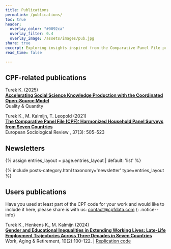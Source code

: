 ```yaml
---
title: Publications
permalink: /publications/
toc: true
header:
  overlay_color: "#0092ca"
  overlay_filter: 0.4
  overlay_image: /assets/images/pub.jpg
share: true 
excerpt: Exploring insights inspired from the Comparative Panel File project
read_time: false

---
```


## CPF-related publications

<div class="publication" markdown="1">

Turek K. (2025)  
**[Accelerating Social Science Knowledge Production with the Coordinated Open-Source Model](https://link.springer.com/article/10.1007/s11135-024-02020-7)**  
Quality & Quantity  


Turek K., M. Kalmijn, T. Leopold (2021)  
**[The Comparative Panel File (CPF): Harmonized Household Panel Surveys from Seven Countries](https://doi.org/10.1093/esr/jcab006)**  
European Sociological Review , 37(3): 505–523  
</div>

## Newsletters
<div class="publication" markdown="1">

{% assign entries_layout = page.entries_layout | default: 'list' %}
<div class="entries-{{ entries_layout }}">
  {% include posts-category.html taxonomy='newsletter' type=entries_layout %}
</div>
</div>

## Users publications

<div class="publication" markdown="1">

Have you used at least part of the CPF code for your work and would like to include it here, please share is with us: [contact@cpfdata.com](mailto:contact@cpfdata.com)
{: .notice--info}

Turek K., Henkens K., M. Kalmijn (2024)  
**[Gender and Educational Inequalities in Extending Working Lives: Late-Life Employment Trajectories Across Three Decades in Seven Countries](https://academic.oup.com/workar/advance-article/doi/10.1093/workar/waac021/6702675)**  
Work, Aging & Retirement, 10(2):100–122.  | <ins>[Replication code](https://osf.io/hakg6)</ins>  

</div>
